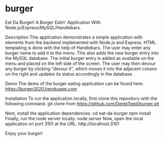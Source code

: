 # burger
Eat Da Burger!
A Burger Eatin' Application With Node.js/Express/MySQL/Handlebars.

Description
This application demonstrates a simple application with elements from the backend implemented with Node.js and Express. HTML templating is done with the help of Handlebars.
The user may enter any burger name to add it to the menu. This also adds the new burger entry into the MySQL database. The initial burger entry is added as available on the menu and placed on the left side of the screen. The user may then devour any burger by clicking "devour it", which moves it into the adjacent column on the right and updates its status accordingly in the database.

Demo
The demo of the burger eating application can be found here. https://burger2020.herokuapp.com

Installation
To run the application locally, first clone this repository with the following command.
git clone from https://github.com/DerekTeed/burger.git

Next, install the application dependencies.
cd eat-da-burger
npm install
Finally, run the node server locally.
node server
Now, open the local application on port 3101 at the URL: http://localhost:3101

Enjoy your burger!